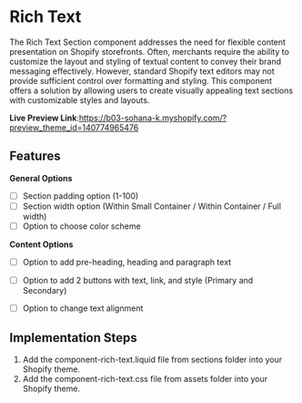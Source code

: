 # Rich Text 

The Rich Text Section component addresses the need for flexible content presentation on Shopify storefronts. Often, merchants require the ability to customize the layout and styling of textual content to convey their brand messaging effectively. However, standard Shopify text editors may not provide sufficient control over formatting and styling. This component offers a solution by allowing users to create visually appealing text sections with customizable styles and layouts.

**Live Preview Link**:https://b03-sohana-k.myshopify.com/?preview_theme_id=140774965476


## Features


**General Options**

- [ ]  Section padding option (1-100)
- [ ]  Section width option (Within Small Container / Within Container / Full width)
- [ ]  Option to choose color scheme

**Content Options**

- [ ]  Option to add pre-heading, heading and paragraph text
- [ ]  Option to add 2 buttons with text, link, and style (Primary and Secondary)
- [ ]  Option to change text alignment



## Implementation Steps

1. Add the component-rich-text.liquid file from sections folder into your Shopify theme.
2. Add the component-rich-text.css file from assets folder into your Shopify theme.


